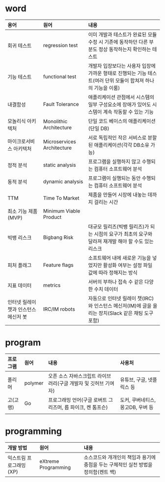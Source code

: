 # word

|용어|원어|내용|
|:---|:---|:---|
|회귀 테스트|regression test|이미 개발과 테스트가 완료된 모듈 수정 시 기존에 동작하던 다른 부분도 정상 동작하는지 확인하는 테스트|
|기능 테스트|functional test|개발자 입장보다는 사용자 입장에 가까운 형태로 진행되는 기능 테스트(여러 단위 모듈이 합쳐져 하나의 기능을 이룸)|
|내결함성|Fault Tolerance|애플리케이션 관점에서 시스템의 일부 구성요소에 장애가 있어도 시스템이 계속 작동할 수 있는 기능|
|모놀리식 아키텍처|Monolithic Architecture|단일 코드 베이스의 애플리케이션(단일 DB)|
|마이크로서비스 아키텍처|Microservices Architecture|서로 독립적인 작은 서비스로 분할된 애플리케이션(각각 DB소유 가능)|
|정적 분석|static analysis|프로그램을 실행하지 않고 수행되는 컴퓨터 소프트웨어 분석|
|동적 분석|dynamic analysis|프로그램이 실행되는 동안 수행되는 컴퓨터 소프트웨어 분석|
|TTM|Time To Market|제품을 만들어 시장에 내놓는 데까지 걸리는 시간|
|최소 기능 제품(MVP)|Minimum Viable Product||
|빅뱅 리스크|Bigbang Risk|대규모 릴리즈(빅뱅 릴리즈)가 되는 시점의 요구가 최초의 요구와 달라져 재개발 해야 할 수도 있는 리스크|
|피처 플래그|Feature flags|소프트웨어 내에 새로운 기능을 넣었지만 활성화 여부는 설정 파일 값에 따라 정해지는 방식|
|지표 데이터|metrics|서버의 부하나 접속 수 같은 다양한 수치 데이터|
|인터넷 릴레이 챗과 인스턴스 메신저 봇|IRC/IM robots|자동으로 인터넷 릴레이 챗(IRC)와 인스턴스 메신저(IM)에 글을 올리는 장치(Slack 같은 채팅 도구 포함)|



# program
|프로그램|원어|내용|사용처|
|:---|:---|:---|:---|
|폴리머|polymer|오픈 소스 자바스크립트 라이브러리(구글 개발자 및 깃허브 기여자)|유튜브, 구글, 넷플릭스 등|
|고(고랭)|Go|프로그래밍 언어(구글 로버트 그리즈머, 롭 파이크, 켄 톰프슨)|도커, 쿠버네티스, 몽고DB, 우버 등|
|||

# programming
|개발 방법|원어|내용|
|:---|:---|:---|
|익스트림 프로그래밍(XP)|eXtreme Programming|소스코드와 개개인의 책임과 용기에 중점을 두는 구체적인 실천 방법을 정의함(켄트 백)|
